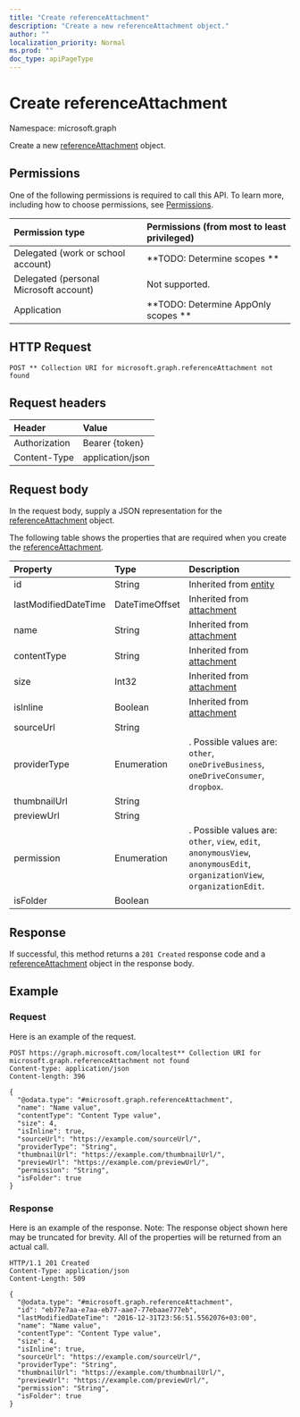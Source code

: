 ```yaml
---
title: "Create referenceAttachment"
description: "Create a new referenceAttachment object."
author: ""
localization_priority: Normal
ms.prod: ""
doc_type: apiPageType
---
```


# Create referenceAttachment

Namespace: microsoft.graph

Create a new [referenceAttachment](../resources/referenceattachment.md) object.

## Permissions
One of the following permissions is required to call this API. To learn more, including how to choose permissions, see [Permissions](/concepts/permissions-reference.md).

|Permission type|Permissions (from most to least privileged)|
|:---|:---|
|Delegated (work or school account)|**TODO: Determine scopes **|
|Delegated (personal Microsoft account)|Not supported.|
|Application|**TODO: Determine AppOnly scopes **|

## HTTP Request
<!-- {
  "blockType": "ignored"
}
-->
``` http
POST ** Collection URI for microsoft.graph.referenceAttachment not found
```

## Request headers
|Header|Value|
|:---|:---|
|Authorization|Bearer {token}|
|Content-Type|application/json|

## Request body
In the request body, supply a JSON representation for the [referenceAttachment](../resources/referenceattachment.md) object.

The following table shows the properties that are required when you create the [referenceAttachment](../resources/referenceattachment.md).

|Property|Type|Description|
|:---|:---|:---|
|id|String| Inherited from [entity](../resources/entity.md)|
|lastModifiedDateTime|DateTimeOffset| Inherited from [attachment](../resources/attachment.md)|
|name|String| Inherited from [attachment](../resources/attachment.md)|
|contentType|String| Inherited from [attachment](../resources/attachment.md)|
|size|Int32| Inherited from [attachment](../resources/attachment.md)|
|isInline|Boolean| Inherited from [attachment](../resources/attachment.md)|
|sourceUrl|String||
|providerType|Enumeration|. Possible values are: `other`, `oneDriveBusiness`, `oneDriveConsumer`, `dropbox`.|
|thumbnailUrl|String||
|previewUrl|String||
|permission|Enumeration|. Possible values are: `other`, `view`, `edit`, `anonymousView`, `anonymousEdit`, `organizationView`, `organizationEdit`.|
|isFolder|Boolean||



## Response
If successful, this method returns a `201 Created` response code and a [referenceAttachment](../resources/referenceattachment.md) object in the response body.

## Example

### Request
Here is an example of the request.
<!-- {
  "blockType": "request",
  "name": "create_referenceattachment_from_"
}
-->
``` http
POST https://graph.microsoft.com/localtest** Collection URI for microsoft.graph.referenceAttachment not found
Content-type: application/json
Content-length: 396

{
  "@odata.type": "#microsoft.graph.referenceAttachment",
  "name": "Name value",
  "contentType": "Content Type value",
  "size": 4,
  "isInline": true,
  "sourceUrl": "https://example.com/sourceUrl/",
  "providerType": "String",
  "thumbnailUrl": "https://example.com/thumbnailUrl/",
  "previewUrl": "https://example.com/previewUrl/",
  "permission": "String",
  "isFolder": true
}
```

### Response
Here is an example of the response. Note: The response object shown here may be truncated for brevity. All of the properties will be returned from an actual call.
<!-- {
  "blockType": "response",
  "truncated": true,
  "@odata.type": "microsoft.graph.referenceattachment"
}
-->
``` http
HTTP/1.1 201 Created
Content-Type: application/json
Content-Length: 509

{
  "@odata.type": "#microsoft.graph.referenceAttachment",
  "id": "eb77e7aa-e7aa-eb77-aae7-77ebaae777eb",
  "lastModifiedDateTime": "2016-12-31T23:56:51.5562076+03:00",
  "name": "Name value",
  "contentType": "Content Type value",
  "size": 4,
  "isInline": true,
  "sourceUrl": "https://example.com/sourceUrl/",
  "providerType": "String",
  "thumbnailUrl": "https://example.com/thumbnailUrl/",
  "previewUrl": "https://example.com/previewUrl/",
  "permission": "String",
  "isFolder": true
}
```

